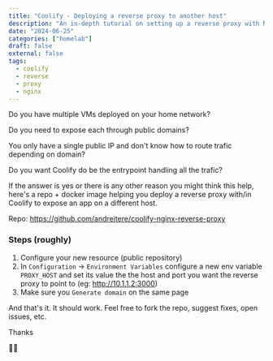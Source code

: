 ```yaml
---
title: "Coolify - Deploying a reverse proxy to another host"
description: "An in-depth tutorial on setting up a reverse proxy with Nginx in Coolify to expose services from different hosts. Discover how to securely manage subdomains, configure SSL certificates, and implement advanced routing techniques while maintaining the simplicity and power of Coolify's infrastructure."
date: "2024-06-25"
categories: ["homelab"]
draft: false
external: false
tags:
  - coolify
  - reverse
  - proxy
  - nginx
---
```


Do you have multiple VMs deployed on your home network?

Do you need to expose each through public domains?

You only have a single public IP and don't know how to route trafic depending on domain?

Do you want Coolify do be the entrypoint handling all the trafic?

If the answer is yes or there is any other reason you might think this help, here's a repo + docker image helping you deploy
a reverse proxy with/in Coolify to expose an app on a different host.

Repo: https://github.com/andreitere/coolify-nginx-reverse-proxy

### Steps (roughly)

1. Configure your new resource (public repository)
2. In `Configuration` -> `Environment Variables` configure a new env variable `PROXY_HOST` and set its value the the host and port you want the reverse proxy to point to (eg: http://10.1.1.2:3000)
3. Make sure you `Generate domain` on the same page

And that's it. It should work. Feel free to fork the repo, suggest fixes, open issues, etc.

Thanks

🙏🏻
